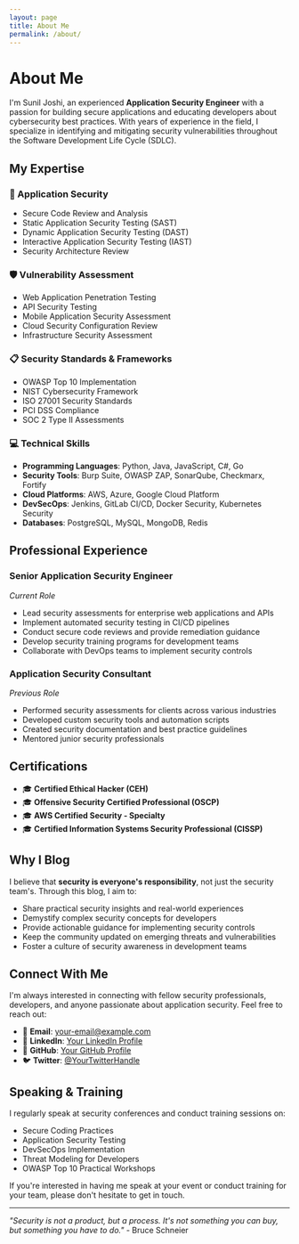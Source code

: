 ```yaml
---
layout: page
title: About Me
permalink: /about/
---
```


# About Me

I'm Sunil Joshi, an experienced **Application Security Engineer** with a passion for building secure applications and educating developers about cybersecurity best practices. With years of experience in the field, I specialize in identifying and mitigating security vulnerabilities throughout the Software Development Life Cycle (SDLC).

## My Expertise

### 🔐 Application Security
- Secure Code Review and Analysis
- Static Application Security Testing (SAST)
- Dynamic Application Security Testing (DAST)
- Interactive Application Security Testing (IAST)
- Security Architecture Review

### 🛡️ Vulnerability Assessment
- Web Application Penetration Testing
- API Security Testing
- Mobile Application Security Assessment
- Cloud Security Configuration Review
- Infrastructure Security Assessment

### 📋 Security Standards & Frameworks
- OWASP Top 10 Implementation
- NIST Cybersecurity Framework
- ISO 27001 Security Standards
- PCI DSS Compliance
- SOC 2 Type II Assessments

### 💻 Technical Skills
- **Programming Languages**: Python, Java, JavaScript, C#, Go
- **Security Tools**: Burp Suite, OWASP ZAP, SonarQube, Checkmarx, Fortify
- **Cloud Platforms**: AWS, Azure, Google Cloud Platform
- **DevSecOps**: Jenkins, GitLab CI/CD, Docker Security, Kubernetes Security
- **Databases**: PostgreSQL, MySQL, MongoDB, Redis

## Professional Experience

### Senior Application Security Engineer
*Current Role*

- Lead security assessments for enterprise web applications and APIs
- Implement automated security testing in CI/CD pipelines
- Conduct secure code reviews and provide remediation guidance
- Develop security training programs for development teams
- Collaborate with DevOps teams to implement security controls

### Application Security Consultant
*Previous Role*

- Performed security assessments for clients across various industries
- Developed custom security tools and automation scripts
- Created security documentation and best practice guidelines
- Mentored junior security professionals

## Certifications

- 🎓 **Certified Ethical Hacker (CEH)**
- 🎓 **Offensive Security Certified Professional (OSCP)**
- 🎓 **AWS Certified Security - Specialty**
- 🎓 **Certified Information Systems Security Professional (CISSP)**

## Why I Blog

I believe that **security is everyone's responsibility**, not just the security team's. Through this blog, I aim to:

- Share practical security insights and real-world experiences
- Demystify complex security concepts for developers
- Provide actionable guidance for implementing security controls
- Keep the community updated on emerging threats and vulnerabilities
- Foster a culture of security awareness in development teams

## Connect With Me

I'm always interested in connecting with fellow security professionals, developers, and anyone passionate about application security. Feel free to reach out:

- 📧 **Email**: [your-email@example.com](mailto:your-email@example.com)
- 💼 **LinkedIn**: [Your LinkedIn Profile](https://linkedin.com/in/yourprofile)
- 🐙 **GitHub**: [Your GitHub Profile](https://github.com/yourusername)
- 🐦 **Twitter**: [@YourTwitterHandle](https://twitter.com/yourhandle)

## Speaking & Training

I regularly speak at security conferences and conduct training sessions on:

- Secure Coding Practices
- Application Security Testing
- DevSecOps Implementation
- Threat Modeling for Developers
- OWASP Top 10 Practical Workshops

If you're interested in having me speak at your event or conduct training for your team, please don't hesitate to get in touch.

---

*"Security is not a product, but a process. It's not something you can buy, but something you have to do."* - Bruce Schneier